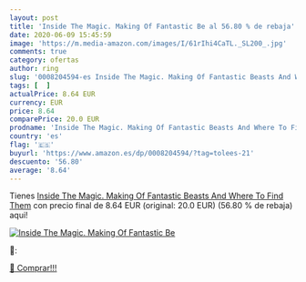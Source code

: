 ```yaml
---
layout: post
title: 'Inside The Magic. Making Of Fantastic Be al 56.80 % de rebaja'
date: 2020-06-09 15:45:59
image: 'https://m.media-amazon.com/images/I/61rIhi4CaTL._SL200_.jpg'
comments: true
category: ofertas
author: ring
slug: '0008204594-es Inside The Magic. Making Of Fantastic Beasts And Where To...'
tags: [  ]
actualPrice: 8.64 EUR
currency: EUR
price: 8.64
comparePrice: 20.0 EUR
prodname: 'Inside The Magic. Making Of Fantastic Beasts And Where To Find Them'
country: 'es'
flag: '🇪🇸'
buyurl: 'https://www.amazon.es/dp/0008204594/?tag=tolees-21'
descuento: '56.80'
average: '8.64'
---
```


Tienes [Inside The Magic. Making Of Fantastic Beasts And Where To Find Them](https://www.amazon.es/dp/0008204594/?tag=tolees-21) con precio final de  8.64 EUR (original: 20.0 EUR) (56.80 %  de rebaja) aqui!

[![Inside The Magic. Making Of Fantastic Be](https://m.media-amazon.com/images/I/61rIhi4CaTL._SL200_.jpg)](https://www.amazon.es/dp/0008204594/?tag=tolees-21)

🔎:


[🛒 Comprar!!!](https://www.amazon.es/dp/0008204594/?tag=tolees-21)
